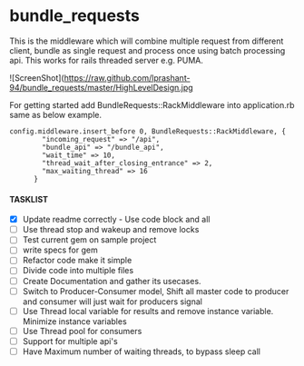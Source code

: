 # bundle_requests



This is the middleware which will combine multiple request from different client, bundle as single request and process once using batch processing api. This works for rails threaded server e.g. PUMA.


![ScreenShot](https://raw.github.com/lprashant-94/bundle_requests/master/HighLevelDesign.jpg

For getting started add BundleRequests::RackMiddleware into application.rb same as below example.


```
config.middleware.insert_before 0, BundleRequests::RackMiddleware, {
        "incoming_request" => "/api",
        "bundle_api" => "/bundle_api",
        "wait_time" => 10,
        "thread_wait_after_closing_entrance" => 2,
        "max_waiting_thread" => 16
      }
```



#### TASKLIST 
- [x] Update readme correctly - Use code block and all
- [ ] Use thread stop and wakeup and remove locks
- [ ] Test current gem on sample project
- [ ] write specs for gem
- [ ] Refactor code make it simple
- [ ] Divide code into multiple files
- [ ] Create Documentation and gather its usecases.
- [ ] Switch to Producer-Consumer model, Shift all master code to producer and consumer will just wait for producers signal
- [ ] Use Thread local variable for results and remove instance variable. Minimize instance variables
- [ ] Use Thread pool for consumers
- [ ] Support for multiple api's 
- [ ] Have Maximum number of waiting threads, to bypass sleep call
